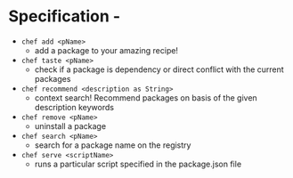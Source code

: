# Specification -
- `chef add <pName>`
    - add a package to your amazing recipe!
- `chef taste <pName>`
    - check if a package is dependency or direct conflict with the current packages
- `chef recommend <description as String>`
    - context search! Recommend packages on basis of the given description keywords
- `chef remove <pName>`
    - uninstall a package
- `chef search <pName>`
    - search for a package name on the registry
- `chef serve <scriptName>`
    - runs a particular script specified in the package.json file
